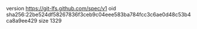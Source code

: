 version https://git-lfs.github.com/spec/v1
oid sha256:22be524df58267836f3ceb9c04eee583ba784fcc3c6ae0d48c53b4ca8a9ee429
size 1329
